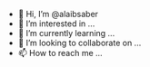 - 👋 Hi, I’m @alaibsaber
- 👀 I’m interested in ...
- 🌱 I’m currently learning ...
- 💞️ I’m looking to collaborate on ...
- 📫 How to reach me ...

<!---
alaibsaber/alaibsaber is a ✨ special ✨ repository because its `README.md` (this file) appears on your GitHub profile.
You can click the Preview link to take a look at your changes.
--->
